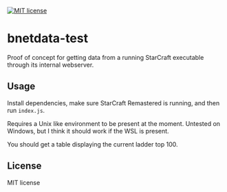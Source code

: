 [![MIT license](https://img.shields.io/badge/license-MIT-brightgreen.svg)](https://opensource.org/licenses/MIT)

# bnetdata-test

Proof of concept for getting data from a running StarCraft executable through its internal webserver.

## Usage

Install dependencies, make sure StarCraft Remastered is running, and then run `index.js`.

Requires a Unix like environment to be present at the moment. Untested on Windows, but I think it should work if the WSL is present.

You should get a table displaying the current ladder top 100.

## License

MIT license
